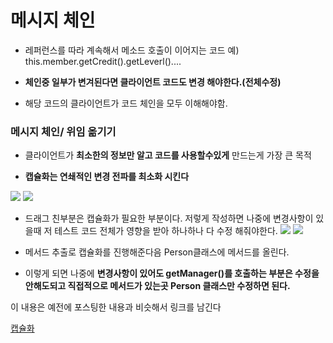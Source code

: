 # 메시지 체인

- 레퍼런스를 따라 계속해서 메소드 호출이 이어지는 코드
예) this.member.getCredit().getLeverl()....

- **체인중 일부가 변겨된다면 클라이언트 코드도 변경 해야한다.(전체수정)**

- 해당 코드의 클라이언트가 코드 체인을 모두 이해해야함.



### 메시지 체인/ 위임 옮기기

- 클라이언트가 **최소한의 정보만 알고 코드를 사용할수있게** 만드는게 가장 큰 목적

- **캡슐화는 연쇄적인 변경 전파를 최소화 시킨다**

![](https://velog.velcdn.com/images/wnsqud70/post/85153bdb-6959-4802-ad6f-190c6cc08824/image.png)
![](https://velog.velcdn.com/images/wnsqud70/post/57d9fbdb-a4b8-42a8-b678-1d75877e31cf/image.png)

-  드래그 친부분은 캡슐화가 필요한 부분이다. 저렇게 작성하면 나중에 변경사항이 있을때 저 테스트 코드 전체가 영향을 받아 하나하나 다 수정 해줘야한다.
![](https://velog.velcdn.com/images/wnsqud70/post/ae9af501-4b1c-4746-baa4-39718275029e/image.png)
![](https://velog.velcdn.com/images/wnsqud70/post/30cc3cae-745b-47e4-aa72-f95a1b27898d/image.png)

- 메서드 추출로 캡슐화를 진행해준다음 Person클래스에 메서드를 올린다.

- 이렇게 되면 나중에 **변경사항이 있어도 getManager()를 호출하는 부분은 수정을 안해도되고 직접적으로 메서드가 있는곳 Person 클래스만 수정하면 된다.**


이 내용은 예전에 포스팅한 내용과 비슷해서 링크를 남긴다

[캡슐화
](https://velog.io/@wnsqud70/%EA%B0%9D%EC%B2%B4%EC%A7%80%ED%96%A5#%EC%BA%A1%EC%8A%90%ED%99%94)
 
